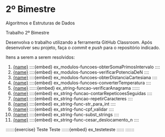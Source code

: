 # 2º Bimestre

Algoritmos e Estruturas de Dados 

Trabalho 2º Bimestre

Desenvolva o trabalho utilizando a ferramenta GitHub Classroom. Após desenvolver seu projeto, faça o *commit* e *push* para o repositório indicado.


Itens a serem a serem resolvidos:

1. [{name}](#ex_modulos-funcoes-obterSomaPrimosIntervalo) 
    ::::{embed} ex_modulos-funcoes-obterSomaPrimosIntervalo
    ::::
1. [{name}](#ex_modulos-funcoes-verificarPotenciaDeN)
    ::::{embed} ex_modulos-funcoes-verificarPotenciaDeN
    ::::
1. [{name}](#ex_modulos-funcoes-obterDistanciaCartesiana)
    ::::{embed} ex_modulos-funcoes-obterDistanciaCartesiana
    ::::
1. [{name}](#ex_modulos-funcoes-converterTemperatura)
    ::::{embed} ex_modulos-funcoes-converterTemperatura
    ::::
1. [{name}](#ex_string-funcao-verificarAnagrama)
    ::::::{embed} ex_string-funcao-verificarAnagrama
    ::::::
1. [{name}](#ex_string-funcao-contarRepeticoesSeguidas)
    ::::{embed} ex_string-funcao-contarRepeticoesSeguidas
    ::::
1. [{name}](#ex_string-funcao-repetirCaracteres)
    ::::{embed} ex_string-funcao-repetirCaracteres
    ::::
1. [{name}](#ex_string-func-str_para_int)
    ::::{embed} ex_string-func-str_para_int
    ::::
1. [{name}](#ex_string-func-cpf_validar)
    ::::{embed} ex_string-func-cpf_validar
    ::::
1. [{name}](#ex_string-func-subst_strings)
    ::::{embed} ex_string-func-subst_strings
    ::::
1. [{name}](#ex_string-func-cesar_deslocamento_n)
    ::::{embed} ex_string-func-cesar_deslocamento_n
    ::::

:::::::{exercise} Teste Teste
::::::{embed} ex_testeteste
::::::
:::::::
